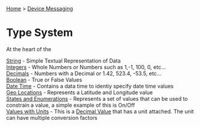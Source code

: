 [Home](../../Index.md) > [Device Messaging](../Index.md)

# Type System

At the heart of the 

[String](Strings.md) - Simple Textual Representation of Data  
[Integers](Integers.md) - Whole Numbers or Numbers such as 1,-1, 100, 0, etc...  
[Decimals](Decimals.md) - Numbers with a Decimal or 1.42, 523.4, -53.5, etc...  
[Boolean](Booleans.md)  - True or False Values     
[Date Time](DateTime.md) - Contains a data time to identiy specify date time values  
[Geo Locations](GeoLocation.md) - Represents a Latitude and Longitude value  
[States and Enumerations](StatesAndEnums.md) - Represents a set of values that can be used to constrain a value, a simple example of this is On/Off  
[Values with Units](ValueWithUnits.md) - This is a [Decimal Value](Decimals.md) that has a unit attached.  The unit can have multiple conversion factors
